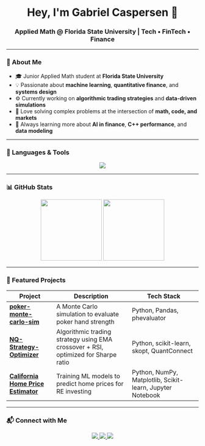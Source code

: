 <!-- Hi there 👋 -->
<h1 align="center">Hey, I'm Gabriel Caspersen 👋</h1>
<h3 align="center">Applied Math @ Florida State University | Tech • FinTech • Finance</h3>


---

### 🚀 About Me
- 🎓 Junior Applied Math student at **Florida State University**
- 💡 Passionate about **machine learning**, **quantitative finance**, and **systems design**
- ⚙️ Currently working on **algorithmic trading strategies** and **data-driven simulations**
- 🧩 Love solving complex problems at the intersection of **math, code, and markets**
- 🌱 Always learning more about **AI in finance**, **C++ performance**, and **data modeling**

---

### 🧠 Languages & Tools

<p align="center">
  <img src="https://skillicons.dev/icons?i=python,cpp,sqlite,vim,git,github,linux,sklearn,vscode&theme=light" />
</p>


---

### 📊 GitHub Stats

<p align="center">
  <img height="160em" src="https://github-readme-stats.vercel.app/api?username=gabecaspersen&show_icons=true&theme=tokyonight&hide_border=true&count_private=true" />
  <img height="160em" src="https://github-readme-streak-stats.herokuapp.com/?user=gabecaspersen&theme=tokyonight&hide_border=true" />
</p>

---

### 🧩 Featured Projects

| Project | Description | Tech Stack |
|----------|--------------|------------|
| [**poker-monte-carlo-sim**](https://github.com/gabecaspersen/poker-monte-carlo-sim) | A Monte Carlo simulation to evaluate poker hand strength | Python, Pandas, phevaluator |
| [**NQ-Strategy-Optimizer**](#) | Algorithmic trading strategy using EMA crossover + RSI, optimized for Sharpe ratio | Python, scikit-learn, skopt, QuantConnect |
| [**California Home Price Estimator**](https://github.com/gabecaspersen/california-home-price-predictor) | Training ML models to predict home prices for RE investing | Python, NumPy, Matplotlib, Scikit-learn, Jupyter Notebook |

---

### 📬 Connect with Me

<p align="center">
  <a href="https://www.linkedin.com/in/gabriel-caspersen" target="_blank">
    <img src="https://img.shields.io/badge/LinkedIn-0077B5?style=for-the-badge&logo=linkedin&logoColor=white"/>
  </a>
  <a href="mailto:gabecaspersen@gmail.com">
    <img src="https://img.shields.io/badge/Email-D14836?style=for-the-badge&logo=gmail&logoColor=white"/>
  </a>
  <a href="https://github.com/gabecaspersen">
    <img src="https://img.shields.io/badge/GitHub-171515?style=for-the-badge&logo=github&logoColor=white"/>
  </a>
  <a
    <img src="https://komarev.com/ghpvc/?username=gabecaspersen&label=Profile+Views&color=0e75b6&style=flat" alt="gabecaspersen" />
  </a>
</p>





